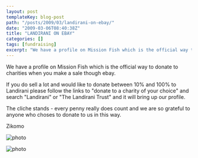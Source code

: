 ```yaml
---
layout: post
templateKey: blog-post
path: "/posts/2009/03/landirani-on-ebay/"
date: "2009-03-06T08:40:38Z"
title: "LANDIRANI ON EBAY"
categories: []
tags: [fundraising]
excerpt: "We have a profile on Mission Fish which is the official way to donate to charities when you make a ..."
---
```


We have a profile on Mission Fish which is the official way to donate to charities when you make a sale though ebay.

If you do sell a lot and would like to donate between 10% and 100% to Landirani please follow the links to "donate to a charity of your choice" and search "Landirani" or "The Landirani Trust" and it will bring up our profile.

The cliche stands - every penny really does count and we are so grateful to anyone who choses to donate to us in this way.

Zikomo

![photo](http://www.landirani.org/image_library/news/thumb-100x100/49b10c958a0e7images-1.jpeg.jpg)

![photo](http://www.landirani.org/image_library/news/thumb-100x100/49b10c024984dimages.jpeg.jpg)